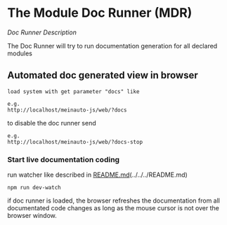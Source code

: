# The Module Doc Runner (MDR)

*Doc Runner Description*

The Doc Runner will try to run documentation generation for all declared modules

## Automated doc generated view in browser

    load system with get parameter "docs" like
    
    e.g.
    http://localhost/meinauto-js/web/?docs
    
to disable the doc runner send

    e.g.
    http://localhost/meinauto-js/web/?docs-stop

### Start live documentation coding

run watcher like described in [README.md][readme](../../../README.md)

    npm run dev-watch

if doc runner is loaded, the browser refreshes the documentation
from all documentated code changes as long as the mouse cursor 
is not over the browser window.


[readme]: https://github.com/xeroxzone/meinauto-js/blob/master/README.md
